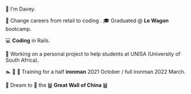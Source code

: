 👋 I'm Davey.

🛒  Change careers from retail to coding . 🎓  Graduated @ **Le Wagon** bootcamp.

💻  **Coding** in Rails. 

🌱  Working on a personal project to help students at UNISA (University of South Africa).

🏊 🏃 🚴  Training for a half **ironman** 2021 October / full ironman 2022 March.

🎯  Dream to 🏃 the ䷡ **Great Wall of China** ䷡
